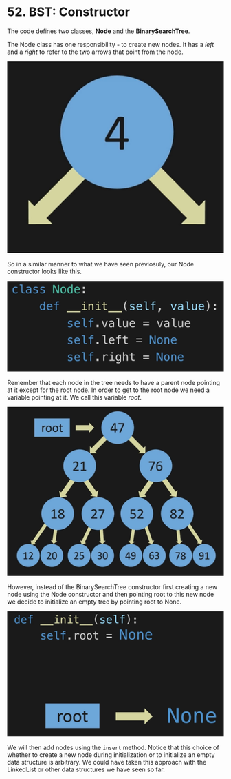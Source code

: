 # 52. BST: Constructor

The code defines two classes, **Node** and the **BinarySearchTree**.

The Node class has one responsibility - to create new nodes. It has a *left* and a *right* to refer to the two arrows that point from the node.

![Binary Search Tree Node](./images/binary-search-tree-node.jpg?raw=true "Binary Search Tree Node")

So in a similar manner to what we have seen previosuly, our Node constructor looks like this.

![Binary Search Tree Node Constructor](./images/binary-search-tree-node-constructor.jpg?raw=true "Binary Search Tree Node Constructor")

Remember that each node in the tree needs to have a parent node pointing at it except for the root node. In order to get to the root node we need a variable pointing at it. We call this variable *root*.

![Binary Search Tree Root](./images/binary-search-tree-root.jpg?raw=true "Binary Search Tree Root")

However, instead of the BinarySearchTree constructor first creating a new node using the Node constructor and then pointing root to this new node we decide to initialize an empty tree by pointing root to None.

![Binary Search Tree Constructor](./images/binary-search-tree-constructor.jpg?raw=true "Stack Constructor")

We will then add nodes using the `insert` method. Notice that this choice of whether to create a new node during initialization or to initialize an empty data structure is arbitrary. We could have taken this approach with the LinkedList or other data structures we have seen so far.
